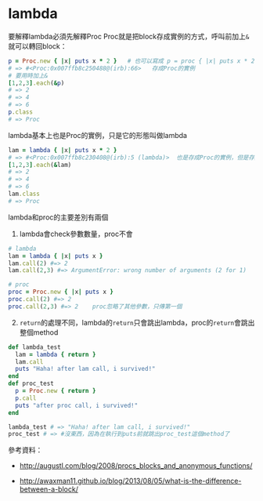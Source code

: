 # lambda


要解釋lambda必須先解釋Proc
Proc就是把block存成實例的方式，呼叫前加上`&`就可以轉回block：
```ruby
p = Proc.new { |x| puts x * 2 }   # 也可以寫成 p = proc { |x| puts x * 2 }
# => #<Proc:0x007ffb8c250488@(irb):66>   存成Proc的實例
# 要用時加上&
[1,2,3].each(&p)
# => 2
# => 4
# => 6
p.class
# => Proc
```

lambda基本上也是Proc的實例，只是它的形態叫做lambda
```ruby
lam = lambda { |x| puts x * 2 }
# => #<Proc:0x007ffb8c230408@(irb):5 (lambda)>  也是存成Proc的實例，但是存成lambda的形態
[1,2,3].each(&lam)
# => 2
# => 4
# => 6
lam.class
# => Proc
```

lambda和proc的主要差別有兩個

1. lambda會check參數數量，proc不會

```ruby
# lambda
lam = lambda { |x| puts x }
lam.call(2) #=> 2
lam.call(2,3) #=> ArgumentError: wrong number of arguments (2 for 1)

# proc
proc = Proc.new { |x| puts x }
proc.call(2) #=> 2
proc.call(2,3) #=> 2    proc忽略了其他參數，只傳第一個
```

2. `return`的處理不同，lambda的`return`只會跳出lambda，proc的`return`會跳出整個method


```ruby
def lambda_test
  lam = lambda { return }
  lam.call
  puts "Haha! after lam call, i survived!"
end
def proc_test
  p = Proc.new { return }
  p.call
  puts "after proc call, i survived!"
end

lambda_test # => "Haha! after lam call, i survived!"
proc_test # => #沒東西，因為在執行到puts前就跳出proc_test這個method了
```

參考資料：
* http://augustl.com/blog/2008/procs_blocks_and_anonymous_functions/

* http://awaxman11.github.io/blog/2013/08/05/what-is-the-difference-between-a-block/


